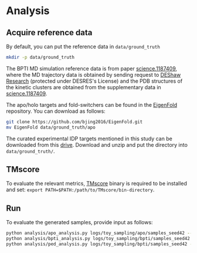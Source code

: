 # Analysis


## Acquire reference data
By default, you can put the reference data in `data/ground_truth`
```bash
mkdir -p data/ground_truth
```

The BPTI MD simulation reference data is from paper [science.1187409](https://www.science.org/doi/abs/10.1126/science.1187409), where the MD trajectory data is obtained by sending request to [DEShaw Research](https://www.deshawresearch.com/index.html) (protected under DESRES's License) and the PDB structures of the kinetic clusters are obtained from the supplementary data in [science.1187409](https://www.science.org/doi/abs/10.1126/science.1187409).

The apo/holo targets and fold-switchers can be found in the [EigenFold](https://github.com/bjing2016/EigenFold) repository. You can download as follows:
```bash
git clone https://github.com/bjing2016/EigenFold.git
mv EigenFold data/ground_truth/apo
```

The curated experimental IDP targets mentioned in this study can be downloaded from this [drive](https://drive.google.com/file/d/1Li4pHVuqxdZJaFKG3iMwqSevNpDewpnO/view?usp=sharing). Download and unzip and put the directory into `data/ground_truth/`.


## TMscore
To evaluate the relevant metrics, [TMscore](https://zhanggroup.org/TM-score/) binary is required to be installed and set: `export PATH=$PATH:/path/to/TMscore/bin-directory`.

## Run

To evaluate the generated samples, provide input as follows:
```bash
python analysis/apo_analysis.py logs/toy_sampling/apo/samples_seed42 --reference data/ground_truth/apo --task apo
python analysis/bpti_analysis.py logs/toy_sampling/bpti/samples_seed42 --reference data/ground_truth/bpti/
python analysis/ped_analysis.py logs/toy_sampling/bpti/samples_seed42 --reference data/ground_truth/ped/

```

